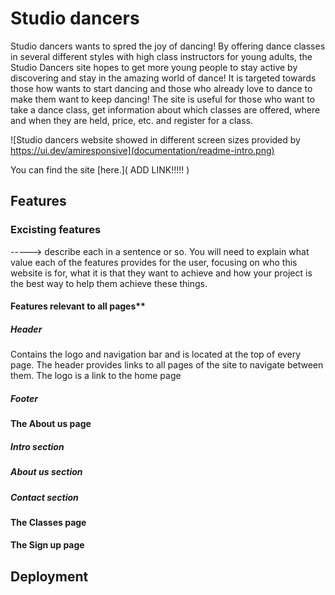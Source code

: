 # **Studio dancers**

Studio dancers wants to spred the joy of dancing! By offering dance classes in several different styles with high class instructors for young adults, the Studio Dancers site hopes to get more young people to stay active by discovering and stay in the amazing world of dance! It is targeted towards those how wants to start dancing and those who already love to dance to make them want to keep dancing! The site is useful for those who want to take a dance class, get information about which classes are offered, where and when they are held, price, etc. and register for a class.

![Studio dancers website showed in different screen sizes provided by https://ui.dev/amiresponsive](documentation/readme-intro.png)

You can find the site [here.]( ADD LINK!!!!! )

## **Features**

### **Excisting features**

-----> describe each in a sentence or so. You will need to explain what value each of the features provides for the user, focusing on who this website is for, what it is that they want to achieve and how your project is the best way to help them achieve these things.

#### Features relevant to all pages**

##### **Header**

Contains the logo and navigation bar and is located at the top of every page. The header provides links to all pages of the site to navigate between them. The logo is a link to the home page 

##### **Footer**

#### **The About us page**

##### **Intro section**

##### **About us section**

##### **Contact section**

#### **The Classes page**


#### **The Sign up page**



## **Deployment**













